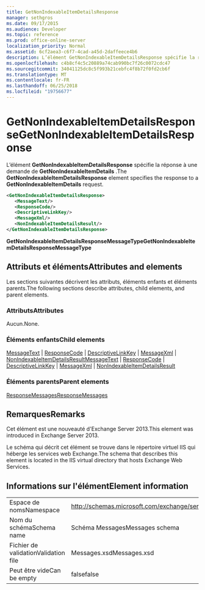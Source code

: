 ```yaml
---
title: GetNonIndexableItemDetailsResponse
manager: sethgros
ms.date: 09/17/2015
ms.audience: Developer
ms.topic: reference
ms.prod: office-online-server
localization_priority: Normal
ms.assetid: 6cf2aea3-c6f7-4cad-a45d-2daffeece4b6
description: L’élément GetNonIndexableItemDetailsResponse spécifie la réponse à une demande de GetNonIndexableItemDetails.
ms.openlocfilehash: c4b8cf4c5c20889a74cab990bc7f26c0072cdc47
ms.sourcegitcommit: 34041125dc8c5f993b21cebfc4f8b72f0fd2cb6f
ms.translationtype: MT
ms.contentlocale: fr-FR
ms.lasthandoff: 06/25/2018
ms.locfileid: "19756677"
---
```

# <a name="getnonindexableitemdetailsresponse"></a><span data-ttu-id="0e238-103">GetNonIndexableItemDetailsResponse</span><span class="sxs-lookup"><span data-stu-id="0e238-103">GetNonIndexableItemDetailsResponse</span></span>

<span data-ttu-id="0e238-104">L’élément **GetNonIndexableItemDetailsResponse** spécifie la réponse à une demande de **GetNonIndexableItemDetails** .</span><span class="sxs-lookup"><span data-stu-id="0e238-104">The **GetNonIndexableItemDetailsResponse** element specifies the response to a **GetNonIndexableItemDetails** request.</span></span> 
  
```XML
<GetNonIndexableItemDetailsResponse>
   <MessageText/>
   <ResponseCode/>
   <DescriptiveLinkKey/>
   <MessageXml/>
   <NonIndexableItemDetailsResult/>
</GetNonIndexableItemDetailsResponse>
```

 <span data-ttu-id="0e238-105">**GetNonIndexableItemDetailsResponseMessageType**</span><span class="sxs-lookup"><span data-stu-id="0e238-105">**GetNonIndexableItemDetailsResponseMessageType**</span></span>
## <a name="attributes-and-elements"></a><span data-ttu-id="0e238-106">Attributs et éléments</span><span class="sxs-lookup"><span data-stu-id="0e238-106">Attributes and elements</span></span>

<span data-ttu-id="0e238-107">Les sections suivantes décrivent les attributs, éléments enfants et éléments parents.</span><span class="sxs-lookup"><span data-stu-id="0e238-107">The following sections describe attributes, child elements, and parent elements.</span></span>
  
### <a name="attributes"></a><span data-ttu-id="0e238-108">Attributs</span><span class="sxs-lookup"><span data-stu-id="0e238-108">Attributes</span></span>

<span data-ttu-id="0e238-109">Aucun.</span><span class="sxs-lookup"><span data-stu-id="0e238-109">None.</span></span>
  
### <a name="child-elements"></a><span data-ttu-id="0e238-110">Éléments enfants</span><span class="sxs-lookup"><span data-stu-id="0e238-110">Child elements</span></span>

<span data-ttu-id="0e238-111">[MessageText](messagetext.md) | [ResponseCode](responsecode.md) | [DescriptiveLinkKey](descriptivelinkkey.md) | [MessageXml](messagexml.md) | [NonIndexableItemDetailsResult](nonindexableitemdetailsresult.md)</span><span class="sxs-lookup"><span data-stu-id="0e238-111">[MessageText](messagetext.md) | [ResponseCode](responsecode.md) | [DescriptiveLinkKey](descriptivelinkkey.md) | [MessageXml](messagexml.md) | [NonIndexableItemDetailsResult](nonindexableitemdetailsresult.md)</span></span>
  
### <a name="parent-elements"></a><span data-ttu-id="0e238-112">Éléments parents</span><span class="sxs-lookup"><span data-stu-id="0e238-112">Parent elements</span></span>

[<span data-ttu-id="0e238-113">ResponseMessages</span><span class="sxs-lookup"><span data-stu-id="0e238-113">ResponseMessages</span></span>](responsemessages.md)
  
## <a name="remarks"></a><span data-ttu-id="0e238-114">Remarques</span><span class="sxs-lookup"><span data-stu-id="0e238-114">Remarks</span></span>

<span data-ttu-id="0e238-115">Cet élément est une nouveauté d'Exchange Server 2013.</span><span class="sxs-lookup"><span data-stu-id="0e238-115">This element was introduced in Exchange Server 2013.</span></span>
  
<span data-ttu-id="0e238-116">Le schéma qui décrit cet élément se trouve dans le répertoire virtuel IIS qui héberge les services web Exchange.</span><span class="sxs-lookup"><span data-stu-id="0e238-116">The schema that describes this element is located in the IIS virtual directory that hosts Exchange Web Services.</span></span>
  
## <a name="element-information"></a><span data-ttu-id="0e238-117">Informations sur l'élément</span><span class="sxs-lookup"><span data-stu-id="0e238-117">Element information</span></span>

|||
|:-----|:-----|
|<span data-ttu-id="0e238-118">Espace de noms</span><span class="sxs-lookup"><span data-stu-id="0e238-118">Namespace</span></span>  <br/> |http://schemas.microsoft.com/exchange/services/2006/messages  <br/> |
|<span data-ttu-id="0e238-119">Nom du schéma</span><span class="sxs-lookup"><span data-stu-id="0e238-119">Schema name</span></span>  <br/> |<span data-ttu-id="0e238-120">Schéma Messages</span><span class="sxs-lookup"><span data-stu-id="0e238-120">Messages schema</span></span>  <br/> |
|<span data-ttu-id="0e238-121">Fichier de validation</span><span class="sxs-lookup"><span data-stu-id="0e238-121">Validation file</span></span>  <br/> |<span data-ttu-id="0e238-122">Messages.xsd</span><span class="sxs-lookup"><span data-stu-id="0e238-122">Messages.xsd</span></span>  <br/> |
|<span data-ttu-id="0e238-123">Peut être vide</span><span class="sxs-lookup"><span data-stu-id="0e238-123">Can be empty</span></span>  <br/> |<span data-ttu-id="0e238-124">false</span><span class="sxs-lookup"><span data-stu-id="0e238-124">false</span></span>  <br/> |
   

